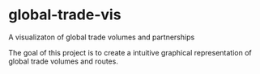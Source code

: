 # global-trade-vis

A visualizaton of global trade volumes and partnerships 

The goal of this project is to create a intuitive graphical representation of global trade volumes and routes. 